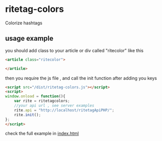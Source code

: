 # ritetag-colors
Colorize hashtags


## usage example

you should add class to your article or div called "ritecolor" like this 
```html
<article class="ritecolor">

</article>
```
then you require the js file , and call the init function after adding you keys  
```html
<script src="/dist/ritetag-colors.js"></script>
<script>
window.onload = function(){
	var rite = ritetagcolors;
	//your api url , see server examples
	rite.api = "http://localhost/ritetagApiPHP/";		
	rite.init();
};
</script>
```

check the full example in [index.html](https://github.com/Xloka/ritetag-colors/blob/master/index.html)
